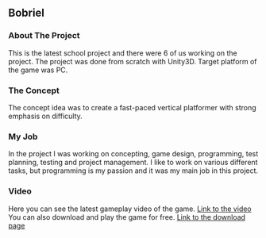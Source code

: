 ## Bobriel

### About The Project
This is the latest school project and there were 6 of us working on the project. The project was done from scratch with Unity3D. Target platform of the game was PC.

### The Concept
The concept idea was to create a fast-paced vertical platformer with strong emphasis on difficulty.

### My Job
In the project I was working on concepting, game design, programming, test planning, testing and project management. I like to work on various different tasks, but programming is my passion and it was my main job in this project.

### Video
Here you can see the latest gameplay video of the game. [Link to the video](https://www.youtube.com/watch?v=iS9JvIxH_pY)  
You can also download and play the game for free. [Link to the download page](https://flyingsalamigames.itch.io/bobriel)
